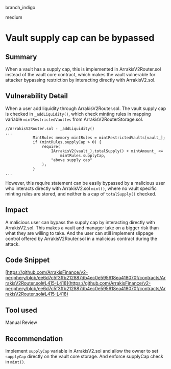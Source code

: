 branch_indigo

medium

# Vault supply cap can be bypassed

## Summary
When a vault has a supply cap, this is implemented in ArrakisV2Router.sol instead of the vault core contract, which makes the vault vulnerable for attacker bypassing restriction by interacting directly with ArrakisV2.sol.
## Vulnerability Detail
When a user add liquidity through ArrakisV2Router.sol. The vault supply cap is checked in `_addLiquidity()`, which check minting rules in mapping variable `mintRestrictedVaultes` from ArrakisV2RouterStorage.sol.
```solidity
//ArrakisV2Router.sol - _addLiquidity()
...
            MintRules memory mintRules = mintRestrictedVaults[vault_];
            if (mintRules.supplyCap > 0) {
                require(
                    IArrakisV2(vault_).totalSupply() + mintAmount_ <=
                        mintRules.supplyCap,
                    "above supply cap"
                );
            }
...
```
However, this require statement can be easily bypassed by a malicious user who interacts directly with ArrakisV2.sol `mint()`, where no vault specific minting rules are stored, and neither is a cap of `totalSupply()` checked.

## Impact
A malicious user can bypass the supply cap by interacting directly with ArrakisV2.sol. This makes a vault and manager take on a bigger risk than what they are willing to take. And the user can still implement slippage control offered by ArrakisV2Router.sol in a malicious contract during the attack.
## Code Snippet
[https://github.com/ArrakisFinance/v2-periphery/blob/ee6d7c5f3ffb212887db4ec0e595618ea418070f/contracts/ArrakisV2Router.sol#L415-L418](https://github.com/ArrakisFinance/v2-periphery/blob/ee6d7c5f3ffb212887db4ec0e595618ea418070f/contracts/ArrakisV2Router.sol#L415-L418)
## Tool used

Manual Review

## Recommendation
Implement `supplyCap` variable in ArrakisV2.sol and allow the owner to set `supplyCap` directly on the vault core storage. And enforce supplyCap check in `mint()`.